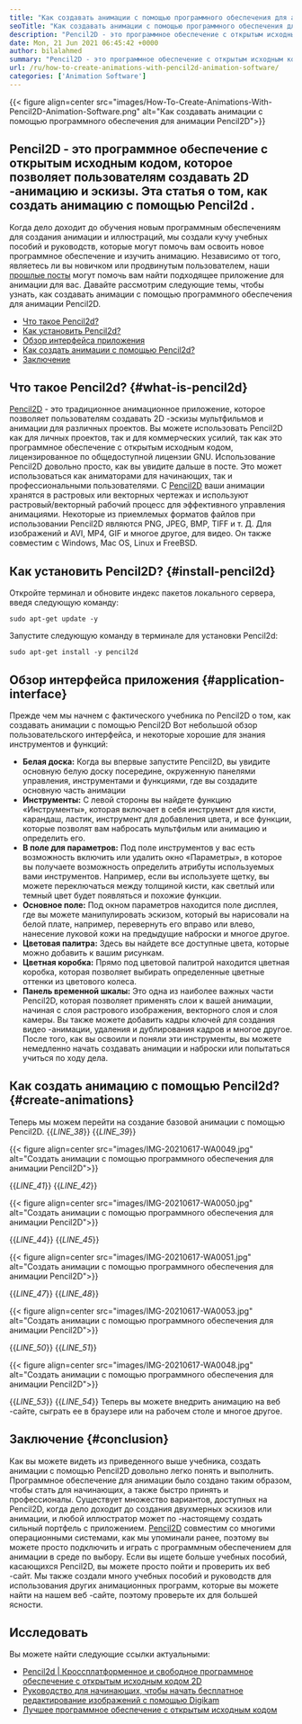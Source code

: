 ```yaml
---
title: "Как создавать анимации с помощью программного обеспечения для анимации Pencil2D" 
seoTitle: "Как создавать анимации с помощью программного обеспечения для анимации Pencil2D" 
description: "Pencil2D - это программное обеспечение с открытым исходным кодом, которое позволяет пользователям создавать 2D -анимацию и эскизы. Эта статья о том, как создать анимацию с помощью Pencil2D." 
date: Mon, 21 Jun 2021 06:45:42 +0000
author: bilalahmed
summary: "Pencil2D - это программное обеспечение с открытым исходным кодом, которое позволяет пользователям создавать 2D -анимацию и эскизы. Эта статья о том, как создать анимацию с помощью Pencil2D." 
url: /ru/how-to-create-animations-with-pencil2d-animation-software/
categories: ['Animation Software']
---
```


{{< figure align=center src="images/How-To-Create-Animations-With-Pencil2D-Animation-Software.png" alt="Как создавать анимации с помощью программного обеспечения для анимации Pencil2D">}}


## **Pencil2D - это программное обеспечение с открытым исходным кодом, которое позволяет пользователям создавать 2D -анимацию и эскизы. Эта статья о том, как создать анимацию с помощью Pencil2d** .
Когда дело доходит до обучения новым программным обеспечениям для создания анимации и иллюстраций, мы создали кучу учебных пособий и руководств, которые могут помочь вам освоить новое программное обеспечение и изучить анимацию. Независимо от того, являетесь ли вы новичком или продвинутым пользователем, наши [прошлые посты][1] могут помочь вам найти подходящее приложение для анимации для вас. Давайте рассмотрим следующие темы, чтобы узнать, как создавать анимации с помощью программного обеспечения для анимации Pencil2D.
  * [Что такое Pencil2d?][2]
  * [Как установить Pencil2d?][3]
  * [Обзор интерфейса приложения][4]
  * [Как создать анимации с помощью Pencil2d?][5]
  * [Заключение][6]

## Что такое Pencil2d? {#what-is-pencil2d}

[Pencil2D][7] - это традиционное анимационное приложение, которое позволяет пользователям создавать 2D -эскизы мультфильмов и анимации для различных проектов. Вы можете использовать Pencil2D как для личных проектов, так и для коммерческих усилий, так как это программное обеспечение с открытым исходным кодом, лицензированное по общедоступной лицензии GNU. Использование Pencil2D довольно просто, как вы увидите дальше в посте. Это может использоваться как аниматорами для начинающих, так и профессиональными пользователями.
С [Pencil2D][7] ваши анимации хранятся в растровых или векторных чертежах и используют растровый/векторный рабочий процесс для эффективного управления анимациями. Некоторые из приемлемых форматов файлов при использовании Pencil2D являются PNG, JPEG, BMP, TIFF и т. Д. Для изображений и AVI, MP4, GIF и многое другое, для видео. Он также совместим с Windows, Mac OS, Linux и FreeBSD.

## Как установить Pencil2D? {#install-pencil2d}

Откройте терминал и обновите индекс пакетов локального сервера, введя следующую команду:
```
sudo apt-get update -y

```
Запустите следующую команду в терминале для установки Pencil2d:
```
sudo apt-get install -y pencil2d

```

## Обзор интерфейса приложения {#application-interface}

Прежде чем мы начнем с фактического учебника по Pencil2D о том, как создавать анимации с помощью Pencil2D Вот небольшой обзор пользовательского интерфейса, и некоторые хорошие для знания инструментов и функций:
* **Белая доска:**  Когда вы впервые запустите Pencil2D, вы увидите основную белую доску посередине, окруженную панелями управления, инструментами и функциями, где вы создадите основную часть анимации
* **Инструменты:**  С левой стороны вы найдете функцию «Инструменты», которая включает в себя инструмент для кисти, карандаш, ластик, инструмент для добавления цвета, и все функции, которые позволят вам набросать мультфильм или анимацию и определить его.
* **В поле для параметров:**  Под поле инструментов у вас есть возможность включить или удалить окно «Параметры», в которое вы получаете возможность определить атрибуты используемых вами инструментов. Например, если вы используете щетку, вы можете переключаться между толщиной кисти, как светлый или темный цвет будет появляться и похожие функции.
* **Основное поле:**  Под окном параметров находится поле дисплея, где вы можете манипулировать эскизом, который вы нарисовали на белой плате, например, перевернуть его вправо или влево, нанесение луковой кожи на предыдущие наброски и многое другое.
* **Цветовая палитра:**  Здесь вы найдете все доступные цвета, которые можно добавить к вашим рисункам.
* **Цветная коробка:**  Прямо под цветовой палитрой находится цветная коробка, которая позволяет выбирать определенные цветные оттенки из цветового колеса.
* **Панель временной шкалы:**  Это одна из наиболее важных части Pencil2D, которая позволяет применять слои к вашей анимации, начиная с слоя растрового изображения, векторного слоя и слоя камеры. Вы также можете добавить кадры ключей для создания видео -анимации, удаления и дублирования кадров и многое другое.
После того, как вы освоили и поняли эти инструменты, вы можете немедленно начать создавать анимации и наброски или попытаться учиться по ходу дела.

## Как создать анимацию с помощью Pencil2d? {#create-animations}

Теперь мы можем перейти на создание базовой анимации с помощью Pencil2D.
{{_LINE_38_}}
{{_LINE_39_}}

{{< figure align=center src="images/IMG-20210617-WA0049.jpg" alt="Создать анимации с помощью программного обеспечения для анимации Pencil2D">}}

{{_LINE_41_}}
{{_LINE_42_}}

{{< figure align=center src="images/IMG-20210617-WA0050.jpg" alt="Создать анимации с помощью программного обеспечения для анимации Pencil2D">}}

{{_LINE_44_}}
{{_LINE_45_}}

{{< figure align=center src="images/IMG-20210617-WA0051.jpg" alt="Создать анимации с помощью программного обеспечения для анимации Pencil2D">}}

{{_LINE_47_}}
{{_LINE_48_}}

{{< figure align=center src="images/IMG-20210617-WA0053.jpg" alt="Создать анимации с помощью программного обеспечения для анимации Pencil2D">}}

{{_LINE_50_}}
{{_LINE_51_}}

{{< figure align=center src="images/IMG-20210617-WA0048.jpg" alt="Создать анимации с помощью программного обеспечения для анимации Pencil2D">}}

{{_LINE_53_}}
{{_LINE_54_}}
Теперь вы можете внедрить анимацию на веб -сайте, сыграть ее в браузере или на рабочем столе и многое другое.

## Заключение {#conclusion}

Как вы можете видеть из приведенного выше учебника, создать анимации с помощью Pencil2D довольно легко понять и выполнить. Программное обеспечение для анимации было создано таким образом, чтобы стать для начинающих, а также быстро принять и профессионалы. Существует множество вариантов, доступных на Pencil2D, когда дело доходит до создания двухмерных эскизов или анимации, и любой иллюстратор может по -настоящему создать сильный портфель с приложением.
[Pencil2D][7] совместим со многими операционными системами, как мы упоминали ранее, поэтому вы можете просто подключить и играть с программным обеспечением для анимации в среде по выбору. Если вы ищете больше учебных пособий, касающихся Pencil2D, вы можете просто пойти и проверить их веб -сайт. Мы также создали много учебных пособий и руководств для использования других анимационных программ, которые вы можете найти на нашем веб -сайте, поэтому проверьте их для большей ясности.

## Исследовать
Вы можете найти следующие ссылки актуальными:
  * [Pencil2d | Кроссплатформенное и свободное программное обеспечение с открытым исходным кодом 2D][7]
  * [Руководство для начинающих, чтобы начать бесплатное редактирование изображений с помощью Digikam][8]
  * [Лучшее программное обеспечение с открытым исходным кодом][9]



[1]: https://blog.containerize.com/
[2]: #what-is-pencil2d
[3]: #install-pencil2d
[4]: #application-interface
[5]: #create-animations
[6]: #conclusion
[7]: https://products.containerize.com/animation-software/pencil2d/
[8]: https://blog.containerize.com/animation-software/beginners-guide-to-start-free-image-editing-using-digikam/
[9]: https://products.containerize.com/animation-software/
